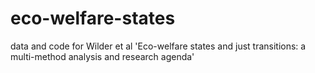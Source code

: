 # eco-welfare-states
data and code for Wilder et al 'Eco-welfare states and just transitions: a multi-method analysis and research agenda'
